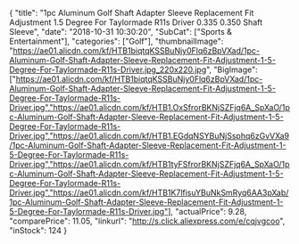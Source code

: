 {
	"title": "1pc Aluminum Golf Shaft Adapter Sleeve Replacement Fit Adjustment 1.5 Degree For Taylormade R11s Driver 0.335 0.350 Shaft Sleeve",
	"date": "2018-10-31 10:30:20",
	"SubCat": ["Sports & Entertainment"],
	"categories": ["Golf"],
	"thumbnailImage": "https://ae01.alicdn.com/kf/HTB1biqtqKSSBuNjy0Flq6zBpVXad/1pc-Aluminum-Golf-Shaft-Adapter-Sleeve-Replacement-Fit-Adjustment-1-5-Degree-For-Taylormade-R11s-Driver.jpg_220x220.jpg",
	"BigImage": ["https://ae01.alicdn.com/kf/HTB1biqtqKSSBuNjy0Flq6zBpVXad/1pc-Aluminum-Golf-Shaft-Adapter-Sleeve-Replacement-Fit-Adjustment-1-5-Degree-For-Taylormade-R11s-Driver.jpg","https://ae01.alicdn.com/kf/HTB1.OxSfrorBKNjSZFjq6A_SpXaO/1pc-Aluminum-Golf-Shaft-Adapter-Sleeve-Replacement-Fit-Adjustment-1-5-Degree-For-Taylormade-R11s-Driver.jpg","https://ae01.alicdn.com/kf/HTB1.EGdqNSYBuNjSsphq6zGvVXa9/1pc-Aluminum-Golf-Shaft-Adapter-Sleeve-Replacement-Fit-Adjustment-1-5-Degree-For-Taylormade-R11s-Driver.jpg","https://ae01.alicdn.com/kf/HTB1tyFSfrorBKNjSZFjq6A_SpXaO/1pc-Aluminum-Golf-Shaft-Adapter-Sleeve-Replacement-Fit-Adjustment-1-5-Degree-For-Taylormade-R11s-Driver.jpg","https://ae01.alicdn.com/kf/HTB1K7lfisuYBuNkSmRyq6AA3pXab/1pc-Aluminum-Golf-Shaft-Adapter-Sleeve-Replacement-Fit-Adjustment-1-5-Degree-For-Taylormade-R11s-Driver.jpg"],
	"actualPrice": 9.28,
	"comparePrice": 11.05,
	"linkurl": "http://s.click.aliexpress.com/e/cqjvgcoo",
	"inStock": 124
}
